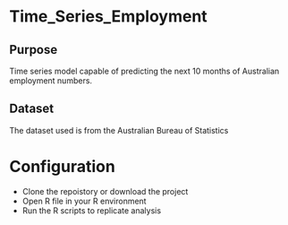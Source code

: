 # Time_Series_Employment

## Purpose
Time series model capable of predicting the next 10 months of Australian employment numbers.

## Dataset
The dataset used is from the Australian Bureau of Statistics

# Configuration
* Clone the repoistory or download the project
* Open R file in your R environment
* Run the R scripts to replicate analysis
